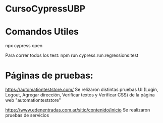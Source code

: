 # CursoCypressUBP

# Comandos Utiles
npx cypress open

Para correr todos los test: npm run cypress:run:regressions:test

# Páginas de pruebas:
 https://automationteststore.com/
Se relizaron distintas pruebas UI (Login, Logout, Agregar dirección, Verificar textos y Verificar CSS) de la página web "automationteststore"

https://www.edenentradas.com.ar/sitio/contenido/inicio
Se realizaron pruebas de servicios